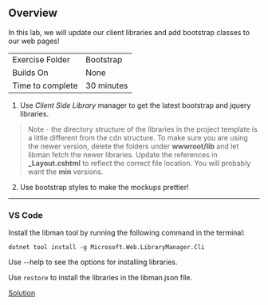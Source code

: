 ## Overview

In this lab, we will update our client libraries and add bootstrap classes to our web pages!

| | |
| --------- | --------------------------- |
| Exercise Folder | Bootstrap |
| Builds On | None |
| Time to complete | 30 minutes  

1. Use _Client Side Library_ manager to get the latest bootstrap and jquery libraries.
> Note - the directory structure of the libraries in the project template is a little different from the cdn structure.  To make sure you are using the newer version, delete the folders under **wwwroot/lib** and let libman fetch the newer libraries.  Update the references in **_Layout.cshtml** to reflect the correct file location.  You will probably want the **min** versions.

2. Use bootstrap styles to make the mockups prettier! 

---

### VS Code
Install the libman tool by running the following command in the terminal:
```shell
dotnet tool install -g Microsoft.Web.LibraryManager.Cli
```
Use --help to see the options for installing libraries.

Use `restore` to install the libraries in the libman.json file.



[Solution](https://github.com/chuckmccullough85/ASP.Net8-Course-20486/tree/main/solutions/WebProjects/Bootstrap/PayrollSystemWeb)